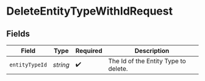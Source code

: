 # DeleteEntityTypeWithIdRequest


## Fields

| Field                                | Type                                 | Required                             | Description                          |
| ------------------------------------ | ------------------------------------ | ------------------------------------ | ------------------------------------ |
| `entityTypeId`                       | *string*                             | :heavy_check_mark:                   | The Id of the Entity Type to delete. |